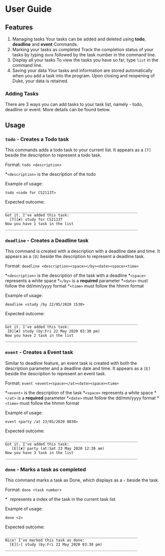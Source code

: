 # User Guide

## Features 
1. Managing tasks 
   Your tasks can be added and deleted using **todo**, **deadline** and **event** Commands.
2. Marking your tasks as completed
   Track the completion status of your tasks by typing `done` followed by the task number in the command line.
3. Display all your tasks 
   To view the tasks you have so far, type `list` in the command line.
4. Saving your data
   Your tasks and information are stored automatically when you add a task into the program. Upon closing and reopening of Duke, your data is retained. 

### Adding Tasks
There are 3 ways you can add tasks to your task list, namely - todo, deadline or event. More details can be found below.

## Usage

### `todo` - Creates a Todo task

This commands adds a todo task to your current list.
It appears as a `[T]` beside the description to represent a todo task.

Format:
`todo <description>`

*`<description>` is the description of the todo

Example of usage: 

`todo <code for CS2113T>`

Expected outcome:

```
____________________________________________________________ 
Got it. I've added this task:
  [T][✘] study for CS2113T
Now you have 1 task in the list
____________________________________________________________
```
### `deadline` - Creates a Deadline task

This command is created with a description with a deadline date and time. 
It appears as a `[D]` beside the description to represent a deadline task.

Format: 
`deadline <description><space></by><date><space><time>`

*`<description>` is the description of the task with a deadline
*`<space>` represents a white space
*`</by>` is a **required** parameter
*`<date>` must follow the dd/mm/yyyy format
*`<time>` must follow the hhmm format

Example of usage: 

`deadline <study /by 22/05/2020 1530>`

Expected outcome:

```
____________________________________________________________
Got it. I've added this task:
 [D][✘] study (by:Fri 22 May 2020 03:30 pm)
Now you have 2 task in the list
____________________________________________________________
```
### `event` - Creates a Event task

Similar to deadline feature, an event task is created with both the description parameter and a deadline date and time.
It appears as a `[E]` beside the description to represent an event task.

Format: 
`event <event><space></at><date><space><time>`

*`<event>` is the description of the task
*`<space>` represents a white space
*`</at>` is a **required** parameter
*`<date>` must follow the dd/mm/yyyy format
*`<time>` must follow the hhmm format

Example of usage: 

`event <party /at 23/05/2020 0030>`

Expected outcome:

```
____________________________________________________________ 
Got it. I've added this task:
   [E][✘] party (at:Sat 23 May 2020 12:30 am)
Now you have 3 task in the list
____________________________________________________________
```
### `done` - Marks a task as completed

This command marks a task as Done, which displays as a `✓` beside the task.

Format: 
`done <task number>`

*`<task number> represents a index of the task in the current task list

Example of usage: 

`done <2>`

Expected outcome:

```
____________________________________________________________
Nice! I've marked this task as done:
  [E][✓] study (by:Fri 22 May 2020 03:30 pm)
____________________________________________________________
```
